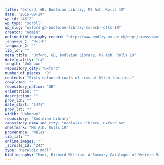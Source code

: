 ```yaml
---
title: "Oxford, GB, Bodleian Library, MS Ash. Rolls 19"
date: "2016-09-28"
wp_id: "4612"
wp_type: "scroll"
wp_slug: "oxford-gb-bodleian-library-ms-ash-rolls-19"
creator: "admin"
online_bibliography_record: "http://www.bodley.ox.ac.uk/dept/scwmss/wmss/online/medieval/ashmole/ashmole-rolls.html"
language_1: "Welsh"
language_2: ""
lib_lon: ""
meta_title: "Oxford, GB, Bodleian Library, MS Ash. Rolls 19"
date_quality: "ca"
length: "Unknown"
repository_city: "Oxford"
number_of_pieces: "8"
contents: "Sixty coloured coats of arms of Welsh families."
completed: ""
repository_nation: "GB"
orientation: ""
description: ""
prov_lon: ""
date_start: "1475"
prov_lat: ""
width: "Unknown"
repository: "Bodleian Library"
repository_name_and_city: "Bodleian Library, Oxford GB"
shelfmark: "MS Ash. Rolls 19"
provenance: "Wales"
lib_lat: ""
online_images: ""
_scrolls_id: "242"
type: "Heraldic Roll"
bibliography: "Hunt, Richard William. A Summary Catalogue of Western Manuscripts in the Bodleian Library at Oxford Which Have Not Hitherto Been Catalogued in the Quarto Series: With References to the Oriental and Other Manuscripts. Oxford: Clarendon Press, 1895. no. 7082<br/>"
---
```



